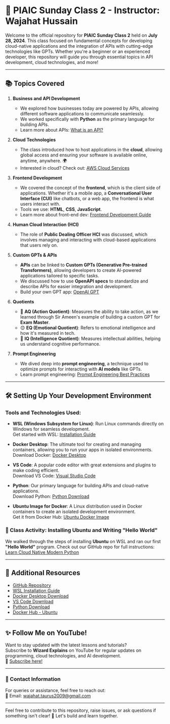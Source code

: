 # 🌟 PIAIC Sunday Class 2 - Instructor: Wajahat Hussain

Welcome to the official repository for **PIAIC Sunday Class 2** held on **July 28, 2024**. This class focused on fundamental concepts for developing cloud-native applications and the integration of APIs with cutting-edge technologies like GPTs. Whether you're a beginner or an experienced developer, this repository will guide you through essential topics in API development, cloud technologies, and more!

---

## 📚 Topics Covered

1. **Business and API Development**  
   - We explored how businesses today are powered by APIs, allowing different software applications to communicate seamlessly.  
   - We worked specifically with **Python** as the primary language for building APIs.  
   - Learn more about APIs: [What is an API?](https://www.ibm.com/cloud/learn/api)

2. **Cloud Technologies**  
   - The class introduced how to host applications in the **cloud**, allowing global access and ensuring your software is available online, anytime, anywhere. 🌍  
   - Interested in cloud? Check out: [AWS Cloud Services](https://aws.amazon.com/)

3. **Frontend Development**  
   - We covered the concept of the **frontend**, which is the client side of applications. Whether it's a mobile app, a **Conversational User Interface (CUI)** like chatbots, or a web app, the frontend is what users interact with.  
   - Tools we use: **HTML**, **CSS**, **JavaScript**.  
   - Learn more about front-end dev: [Frontend Development Guide](https://frontendmasters.com/books/front-end-handbook/2019/)

4. **Human Cloud Interaction (HCI)**  
   - The role of **Public Dealing Officer HCI** was discussed, which involves managing and interacting with cloud-based applications that users rely on.  

5. **Custom GPTs & APIs**  
   - **APIs** can be linked to **Custom GPTs (Generative Pre-trained Transformers)**, allowing developers to create AI-powered applications tailored to specific tasks.  
   - We discussed how to use **OpenAPI specs** to standardize and describe APIs for easier integration and development.  
   - Build your own GPT app: [OpenAI GPT](https://beta.openai.com/)

6. **Quotients**  
   - 🧠 **AQ (Action Quotient)**: Measures the ability to take action, as we learned through Sir Ameen's example of building a custom GPT for **Exam Master**.  
   - 😊 **EQ (Emotional Quotient)**: Refers to emotional intelligence and how it's measured in tech.  
   - 🧠 **IQ (Intelligence Quotient)**: Measures intellectual abilities, helping us understand cognitive performance.

7. **Prompt Engineering**  
   - We dived deep into **prompt engineering**, a technique used to optimize prompts for interacting with **AI models** like GPTs.  
   - Learn prompt engineering: [Prompt Engineering Best Practices](https://openai.com/blog/prompt-engineering)

---

## 🛠️ Setting Up Your Development Environment

### Tools and Technologies Used:
- **WSL (Windows Subsystem for Linux)**: Run Linux commands directly on Windows for seamless development.  
  Get started with WSL: [Installation Guide](https://learn.microsoft.com/en-us/windows/wsl/install)

- **Docker Desktop**: The ultimate tool for creating and managing containers, allowing you to run your apps in isolated environments.  
  Download Docker: [Docker Desktop](https://www.docker.com/products/docker-desktop/)

- **VS Code**: A popular code editor with great extensions and plugins to make coding efficient.  
  Download VS Code: [Visual Studio Code](https://code.visualstudio.com/Download)

- **Python**: Our primary language for building APIs and cloud-native applications.  
  Download Python: [Python Download](https://www.python.org/downloads/)

- **Ubuntu Image for Docker**: A Linux distribution used in Docker containers to create an isolated development environment.  
  Get it from Docker Hub: [Ubuntu Docker Image](https://hub.docker.com/_/ubuntu)

### 🚀 Class Activity: Installing Ubuntu and Writing "Hello World"  
We walked through the steps of installing **Ubuntu** on WSL and ran our first **"Hello World"** program. Check out our GitHub repo for full instructions: [Learn Cloud Native Modern Python](https://github.com/panaversity/learn-cloud-native-modern-python/linux)

---

## 🔗 Additional Resources

- [GitHub Repository](https://github.com/panaversity/learn-cloud-native-modern-python/linux)  
- [WSL Installation Guide](https://learn.microsoft.com/en-us/windows/wsl/install)  
- [Docker Desktop Download](https://www.docker.com/products/docker-desktop/)  
- [VS Code Download](https://code.visualstudio.com/Download)  
- [Python Download](https://www.python.org/downloads/)  
- [Docker Hub - Ubuntu](https://hub.docker.com/_/ubuntu)

---

## ✨ Follow Me on YouTube!  
Want to stay updated with the latest lessons and tutorials?  
Subscribe to **Wizard Explains** on YouTube for regular updates on programming, cloud technologies, and AI development.  
🎥 [Subscribe here!](https://www.youtube.com/@WizardExplains)

---

### 📧 Contact Information  
For queries or assistance, feel free to reach out:  
📧 Email: [wajahat.taurus2009@gmail.com](mailto:wajahat.taurus2009@gmail.com)

---

Feel free to contribute to this repository, raise issues, or ask questions if something isn't clear! 🌱 Let's build and learn together.
